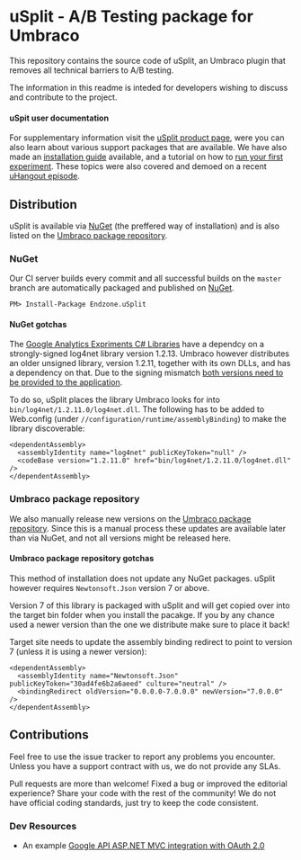 # uSplit - A/B Testing package for Umbraco

This repository contains the source code of uSplit, an Umbraco plugin that removes all technical barriers to A/B testing.

The information in this readme is inteded for developers wishing to discuss and contribute to the project.

#### uSpit user documentation

For supplementary information visit the [uSplit product page](http://www.happyporch.com/umbraco-ab-testing-made-easy-usplit/), were you can also learn about various support packages that are available. We have also made an [installation guide](http://www.happyporch.com/installing-usplit/) available, and a tutorial on how to [run your first experiment](http://www.happyporch.com/running-ab-experiments-like-pro-usplit/). These topics were also covered and demoed on a recent [uHangout episode](https://www.youtube.com/watch?v=WQysVNLyQM8).  

## Distribution

uSplit is available via [NuGet](https://www.nuget.org/packages/Endzone.uSplit) (the preffered way of installation) and is also listed on the [Umbraco package repository](https://our.umbraco.org/projects/website-utilities/usplit/).

### NuGet

Our CI server builds every commit and all successful builds on the `master` branch are automatically packaged and published on [NuGet](https://www.nuget.org/packages/Endzone.uSplit).

```
PM> Install-Package Endzone.uSplit
```

#### NuGet gotchas

The [Google Analytics Expriments C# Libraries](https://github.com/google/google-api-dotnet-client) have a dependcy on a strongly-signed log4net library version 1.2.13. Umbraco however distributes an older unsigned library, version 1.2.11, together with its own DLLs, and has a dependency on that. Due to the signing mismatch [both versions need to be provided to the application](http://i386.com/2015/02/umbraco-and-log4net-using-two-different-versions-of-a-dll-in-asp-net/).

To do so, uSplit places the library Umbraco looks for into `bin/log4net/1.2.11.0/log4net.dll`. The following has to be added to Web.config (under `//configuration/runtime/assemblyBinding`) to make the library discoverable:

```
<dependentAssembly>
  <assemblyIdentity name="log4net" publicKeyToken="null" />
  <codeBase version="1.2.11.0" href="bin/log4net/1.2.11.0/log4net.dll" />
</dependentAssembly>     
```

### Umbraco package repository

We also manually release new versions on the [Umbraco package repository](https://our.umbraco.org/projects/website-utilities/usplit/). Since this is a manual process these updates are available later than via NuGet, and not all versions might be released here.

#### Umbraco package repository gotchas

This method of installation does not update any NuGet packages. uSplit however requires `Newtonsoft.Json` version 7 or above.

Version 7 of this library is packaged with uSplit and will get copied over into the target bin folder when you install the pacakge. If you by any chance used a newer version than the one we distribute make sure to place it back!

Target site needs to update the assembly binding redirect to point to version 7 (unless it is using a newer version):

```
<dependentAssembly>
  <assemblyIdentity name="Newtonsoft.Json" publicKeyToken="30ad4fe6b2a6aeed" culture="neutral" />
  <bindingRedirect oldVersion="0.0.0.0-7.0.0.0" newVersion="7.0.0.0" />
</dependentAssembly>
```

## Contributions

Feel free to use the issue tracker to report any problems you encounter. Unless you have a support contract with us, we do not provide any SLAs.

Pull requests are more than welcome! Fixed a bug or improved the editorial experience? Share your code with the rest of the community! We do not have official coding standards, just try to keep the code consistent.   

### Dev Resources

- An example [Google API ASP.NET MVC integration with OAuth 2.0](https://developers.google.com/api-client-library/dotnet/guide/aaa_oauth#web-applications-aspnet-mvc)